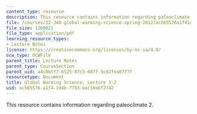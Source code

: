 ```yaml
---
content_type: resource
description: This resource contains information regarding paleoclimate 2.
file: /courses/12-340-global-warming-science-spring-2012/acb65576a1f41d4b7753bac10a6f2742_MIT12_340S12_lec3-2.pdf
file_size: 1260021
file_type: application/pdf
learning_resource_types:
- Lecture Notes
license: https://creativecommons.org/licenses/by-nc-sa/4.0/
ocw_type: OCWFile
parent_title: Lecture Notes
parent_type: CourseSection
parent_uid: a4c8b5f7-6525-87c3-687f-5cd2fea0777f
resourcetype: Document
title: Global Warming Science, Lecture 3-2
uid: acb65576-a1f4-1d4b-7753-bac10a6f2742
---
```

This resource contains information regarding paleoclimate 2.